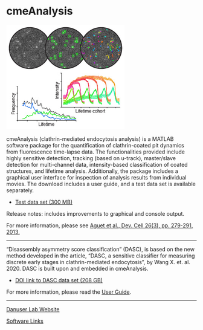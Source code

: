 # cmeAnalysis
![Alt Text](img/cmeAnalysis.jpg?raw=true)

cmeAnalysis (clathrin-mediated endocytosis analysis) is a MATLAB software package for the quantification of clathrin-coated pit dynamics from fluorescence time-lapse data. The functionalities provided include highly sensitive detection, tracking (based on u-track), master/slave detection for multi-channel data, intensity-based classification of coated structures, and lifetime analysis. Additionally, the package includes a graphical user interface for inspection of analysis results from individual movies.
The download includes a user guide, and a test data set is available separately.

  - [Test data set (300 MB)](https://cloud.biohpc.swmed.edu/index.php/s/PXcr1AQOCSi6AD7/download)

Release notes: includes improvements to graphical and console output.

For more information, please see [Aguet et al., Dev. Cell 26(3), pp. 279-291, 2013.](http://www.cell.com/developmental-cell/abstract/S1534-5807(13)00382-1)

----------------------
“Disassembly asymmetry score classification” (DASC), is based on the new method developed in the article, “DASC, a sensitive classifier for measuring discrete early stages in clathrin-mediated endocytosis”, by Wang X. et. al. 2020. 
DASC is built upon and embedded in cmeAnalysis.

  - [DOI link to DASC data set (208 GB)](https://doi.org/10.35092/yhjc.12198225)

For more information, please read the [User Guide](https://github.com/DanuserLab/cmeAnalysis/blob/master/software/doc/DASC_instruction.pdf).


----------------------
[Danuser Lab Website](https://www.utsouthwestern.edu/labs/danuser/)

[Software Links](https://www.utsouthwestern.edu/labs/danuser/software/)
